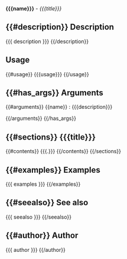 **{{{name}}}** - *{{{title}}}*

{{#description}}
Description
--------------------
{{{ description }}}
{{/description}}

Usage
--------------------

{{#usage}}
{{{usage}}}
{{/usage}}

{{#has_args}}
Arguments
-------------------

{{#arguments}}
{{name}}
:   {{{description}}}

{{/arguments}}
{{/has_args}}

{{#sections}}
{{{title}}}
-------------------
{{#contents}}
{{{.}}}
{{/contents}}
{{/sections}}

{{#examples}}
Examples
-------------------
{{{ examples }}}
{{/examples}}

{{#seealso}}
See also
-------------------
{{{ seealso }}}
{{/seealso}}

{{#author}}
Author
-------------------
{{{ author }}}
{{/author}}
